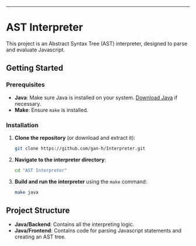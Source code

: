 ---

# AST Interpreter

This project is an Abstract Syntax Tree (AST) interpreter, designed to parse and evaluate Javascript.

## Getting Started

### Prerequisites

- **Java**: Make sure Java is installed on your system. [Download Java](https://www.oracle.com/java/technologies/javase-downloads.html) if necessary.
- **Make**: Ensure `make` is installed.

### Installation

1. **Clone the repository** (or download and extract it):
   ```bash
   git clone https://github.com/gan-h/Interpreter.git
   ```

2. **Navigate to the interpreter directory**:
   ```bash
   cd "AST Interpreter"
   ```

3. **Build and run the interpreter** using the `make` command:
   ```bash
   make java
   ```


## Project Structure

- **Java/Backend**: Contains all the interpreting logic.
- **Java/Frontend**: Contains code for parsing Javascript statements and creating an AST tree.

